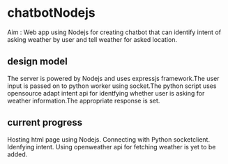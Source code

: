 # chatbotNodejs
Aim : Web app using Nodejs for creating chatbot that can identify intent of asking weather by user and tell weather for asked location. 

## design model
The server is powered by Nodejs and uses expressjs framework.The user input is passed on to python worker using socket.The python script uses opensource adapt intent api for identfying whether user is asking for weather information.The appropriate response is set.

## current progress
Hosting html page using Nodejs. Connecting with Python socketclient. Idenfying intent. Using openweather api for fetching weather is yet to be added.


